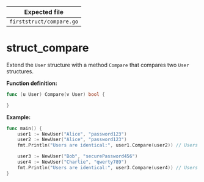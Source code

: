 | Expected file            |
| ------------------------ |
| `firststruct/compare.go` |

# struct_compare

Extend the `User` structure with a method `Compare` that compares two `User` structures.

**Function definition:**

```go
func (u User) Compare(v User) bool {

}
```

**Example:**

```go
func main() {
    user1 := NewUser("Alice", "password123")
    user2 := NewUser("Alice", "password123")
    fmt.Println("Users are identical:", user1.Compare(user2)) // Users are identical: true

    user3 := NewUser("Bob", "securePassword456")
    user4 := NewUser("Charlie", "qwerty789")
    fmt.Println("Users are identical:", user3.Compare(user4)) // Users are identical: false
}
```
